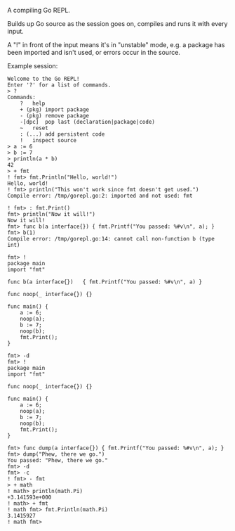 A compiling Go REPL.

Builds up Go source as the session goes on, compiles and runs it with every input.

A "!" in front of the input means it's in "unstable" mode, e.g. a package has been imported and isn't used, or errors occur in the source.

Example session:

    Welcome to the Go REPL!
    Enter '?' for a list of commands.
    > ?
    Commands:
        ?	help
        + (pkg)	import package
        - (pkg)	remove package
        -[dpc]	pop last (declaration|package|code)
        ~	reset
        : (...)	add persistent code
        !	inspect source
    > a := 6
    > b := 7
    > println(a * b)
    42
    > + fmt
    ! fmt> fmt.Println("Hello, world!")
    Hello, world!
    ! fmt> println("This won't work since fmt doesn't get used.")
    Compile error: /tmp/gorepl.go:2: imported and not used: fmt

    ! fmt> : fmt.Print()
    fmt> println("Now it will!")
    Now it will!
    fmt> func b(a interface{}) { fmt.Printf("You passed: %#v\n", a); }
    fmt> b(1)
    Compile error: /tmp/gorepl.go:14: cannot call non-function b (type int)

    fmt> !
    package main
    import "fmt"

    func b(a interface{})	{ fmt.Printf("You passed: %#v\n", a) }

    func noop(_ interface{}) {}

    func main() {
        a := 6;
        noop(a);
        b := 7;
        noop(b);
        fmt.Print();
    }

    fmt> -d
    fmt> !
    package main
    import "fmt"

    func noop(_ interface{}) {}

    func main() {
        a := 6;
        noop(a);
        b := 7;
        noop(b);
        fmt.Print();
    }

    fmt> func dump(a interface{}) { fmt.Printf("You passed: %#v\n", a); }
    fmt> dump("Phew, there we go.")
    You passed: "Phew, there we go."
    fmt> -d
    fmt> -c
    ! fmt> - fmt
    > + math
    ! math> println(math.Pi)
    +3.141593e+000
    ! math> + fmt
    ! math fmt> fmt.Println(math.Pi)
    3.1415927
    ! math fmt> 


